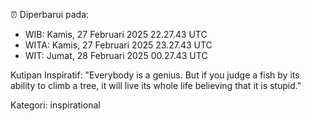⏰ Diperbarui pada:
- WIB: Kamis, 27 Februari 2025 22.27.43 UTC
- WITA: Kamis, 27 Februari 2025 23.27.43 UTC
- WIT: Jumat, 28 Februari 2025 00.27.43 UTC

Kutipan Inspiratif:
"Everybody is a genius. But if you judge a fish by its ability to climb a tree, it will live its whole life believing that it is stupid."


Kategori: inspirational


